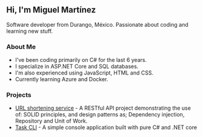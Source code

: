## Hi, I'm Miguel Martínez 

Software developer from Durango, México. Passionate about coding and learning new stuff.

### About Me

- I've been coding primarily on C# for the last 6 years.
- I specialize in ASP.NET Core and SQL databases.
- I'm also experienced using JavaScript, HTML and CSS.
- Currently learning Azure and Docker.

### Projects

* [URL shortening service](https://github.com/migmaram/URLShorteningService.git) - A RESTful API project demonstrating the use of: SOLID principles, and design patterns as; Dependency injection, Repository and Unit of Work.
* [Task CLI](https://github.com/migmaram/cli-task-tracker) - A simple console application built with pure C# and .NET core
